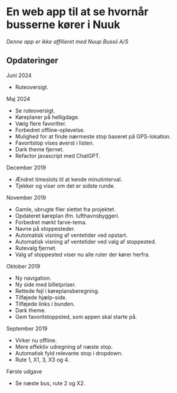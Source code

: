 # En web app til at se hvornår busserne kører i Nuuk

*Denne app er ikke affilieret med Nuup Bussii A/S*

## Opdateringer

Juni 2024
- Ruteoversigt.

Maj 2024
- Se ruteoversigt.
- Køreplaner på helligdage.
- Vælg flere favoritter.
- Forbedret offline-oplevelse.
- Mulighed for at finde nærmeste stop baseret på GPS-lokation.
- Favoritstop vises øverst i listen.
- Dark theme fjernet.
- Refactor javascript med ChatGPT.

December 2019
- Ændret timeslots til at kende minutinterval.
- Tjekker og viser om det er sidste runde.

November 2019
- Gamle, ubrugte filer slettet fra projektet.
- Opdateret køreplan ifm. lufthavnsbyggeri.
- Forbedret mørkt farve-tema.
- Navne på stoppesteder.
- Automatisk visning af ventetider ved opstart.
- Automatisk visning af ventetider ved valg af stoppested.
- Rutevalg fjernet.
- Valg af stoppested viser nu alle ruter der kører herfra.

Oktober 2019
- Ny navigation.
- Ny side med billetpriser.
- Rettede fejl i køreplansberegning.
- Tilføjede hjælp-side.
- Tilføjede links i bunden.
- Dark theme.
- Gem favoritstoppsted, som appen skal starte på.

September 2019
- Virker nu offline.
- Mere effektiv udregning af næste stop.
- Automatisk fyld relevante stop i dropdown.
- Rute 1, X1, 3, X3 og 4.

Første udgave
- Se næste bus, rute 2 og X2.
